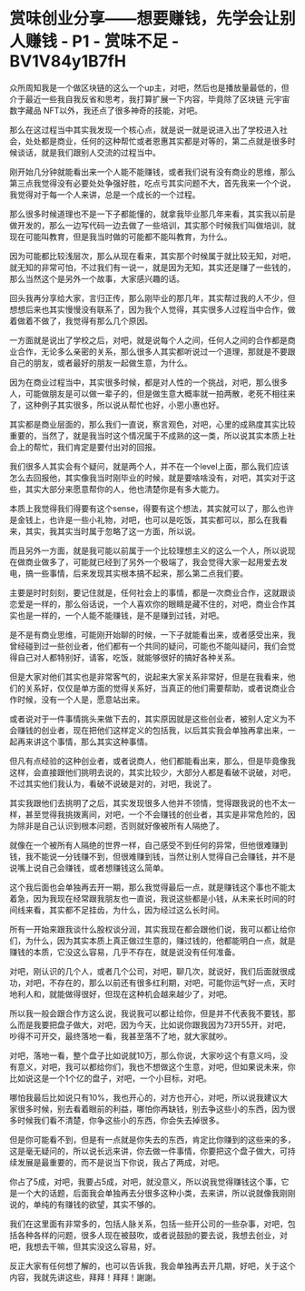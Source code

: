 # 赏味创业分享——想要赚钱，先学会让别人赚钱 - P1 - 赏味不足 - BV1V84y1B7fH

众所周知我是一个做区块链的这么一个up主，对吧，然后也是播放量最低的，但介于最近一些我自我反省和思考，我打算扩展一下内容，毕竟除了区块链 元宇宙 数字藏品 NFT以外，我还点了很多神奇的技能，对吧。

那么在这过程当中其实我发现一个核心点，就是说一就是说进入出了学校进入社会，处处都是商业，任何的这种帮忙或者恩惠其实都是对等的，第二点就是很多时候谈话，就是我们跟别人交流的过程当中。

刚开始几分钟就能看出来一个人能不能赚钱，或者我们说有没有商业的思维，那么第三点我觉得没有必要处处争强好胜，吃点亏其实问题不大，首先我来一个个说，我觉得对于每一个人来讲，总是一个成长的一个过程。

那么很多时候道理也不是一下子都能懂的，就拿我毕业那几年来看，其实我以前是做开发的，那么一边写代码一边去做了一些培训，其实那个时候我们叫做培训，就现在可能叫教育，但是我当时做的可能都不能叫教育，为什么。

因为可能都比较浅层次，那么从现在看来，其实那个时候属于就比较无知，对吧，就无知的非常可怕，不过我们有一说一，就是因为无知，其实还是赚了一些钱的，那么当然这个是另外一个故事，大家感兴趣的话。

回头我再分享给大家，言归正传，那么刚毕业的那几年，其实帮过我的人不少，但想想后来也其实慢慢没有联系了，因为我个人觉得，其实很多人过程当中合作，做着做着不做了，我觉得有那么几个原因。

一方面就是说出了学校之后，对吧，就是说每个人之间，任何人之间的合作都是商业合作，无论多么亲密的关系，那么很多人其实都听说过一个道理，那就是不要跟自己的朋友，或者最好的朋友一起做生意，为什么。

因为在商业过程当中，其实很多时候，都是对人性的一个挑战，对吧，那么很多人，可能做朋友是可以做一辈子的，但是做生意大概率就一拍两散，老死不相往来了，这种例子其实很多，所以说从帮忙也好，小恩小惠也好。

其实都是商业层面的，那么我们一直说，察言观色，对吧，心里的成熟度其实比较重要的，当然了，就是我当时这个情况属于不成熟的这一类，所以说其实本质上社会上的帮忙，我们肯定是要付出对的回报。

我们很多人其实会有个疑问，就是两个人，并不在一个level上面，那么我们应该怎么去回报他，其实像我当时刚毕业的时候，就是要啥啥没有，对吧，其实对于这些，其实大部分来愿意帮你的人，他也清楚你是有多大能力。

本质上我觉得我们得要有这个sense，得要有这个想法，其实就可以了，那么也许是金钱上，也许是一些小礼物，对吧，也可以是吃饭，其实都可以，那么在我看来，其实，我其实当时属于忽略了这一方面，所以说。

而且另外一方面，就是我可能以前属于一个比较理想主义的这么一个人，所以说现在做商业做多了，可能就已经到了另外一个极端了，我会觉得大家一起用爱去发电，搞一些事情，后来发现其实根本搞不起来，那么第二点我们要。

主要是时时刻刻，要记住就是，任何社会上的事情，都是一次商业合作，这就跟谈恋爱是一样的，那么俗话说，一个人喜欢你的眼睛是藏不住的，对吧，商业合作其实也是一样的，一个人能不能赚钱，是不是赚到过钱，对吧。

是不是有商业思维，可能刚开始聊的时候，一下子就能看出来，或者感受出来，我曾经碰到过一些创业者，他们都有一个共同的疑问，可能也不能叫疑问，我们会觉得自己对人都特别好，请客，吃饭，就能够很好的搞好各种关系。

但是大家对他们其实也是非常客气的，说起来大家关系非常好，但是在我看来，他们的关系好，仅仅是单方面的觉得关系好，当真正的他们需要帮助，或者说商业合作时候，没有一个人是，愿意站出来。

或者说对于一件事情挑头来做下去的，其实原因就是这些创业者，被别人定义为不会赚钱的创业者，现在把他们这样定义的包括我，以后其实我会单独再拿出来，一起再来讲这个事情，那么其实这种事情。

但凡有点经验的这种创业者，或者说商人，他们都能看出来，那么，但是毕竟像我这样，会直接跟他们挑明去说的，其实比较少，大部分人都是看破不说破，对吧，不过其实他们我认为，看破不说破是对的，对吧，我说了。

其实我跟他们去挑明了之后，其实发现很多人他并不领情，觉得跟我说的也不太一样，甚至觉得我挑拨离间，对吧，一个不会赚钱的创业者，其实是非常危险的，因为除非是自己认识到根本问题，否则就好像被所有人隔绝了。

就像在一个被所有人隔绝的世界一样，自己感受不到任何的异常，但他很难赚到钱，我不能说一分钱赚不到，但很难赚到钱，当然让别人觉得自己会赚钱，并不是说嘴上说自己会赚钱，或者想赚钱这么简单。

这个我后面也会单独再去开一期，那么我觉得最后一点，就是赚钱这个事也不能太着急，因为我现在经常跟我朋友也一直说，我说这些都是小钱，从未来长时间的时间线来看，其实都不足挂齿，为什么，因为经过这么长时间。

所有一开始来跟我谈什么股权谈分润，其实我现在都会跟他们说，我可以都让给你们，为什么，因为其实本质上真正做过生意的，赚过钱的，他都能明白一点，就是赚钱的本质，它没这么容易，几乎不存在，就是说没有任何准备。

对吧，刚认识的几个人，或者几个公司，对吧，聊几次，就说好，我们后面就很成功，对吧，不存在的，那么以前还有很多红利期，对吧，可能你运气好一点，天时地利人和，就能做得很好，但现在这种机会越来越少了，对吧。

所以我一般会跟合作方这么说，我说我可以都让给你，但是并不代表我不要钱，那么而是我要把盘子做大，对吧，因为今天，比如说你跟我因为73开55开，对吧，吵得不可开交，最终落地一看，我甚至落不了地，就大家就吵。

对吧，落地一看，整个盘子比如说就10万，那么你说，大家吵这个有意义吗，没有意义，对吧，我可以都给你们，我也不想做这个生意，对吧，但如果说未来，你比如说这是一个1个亿的盘子，对吧，一个小目标，对吧。

哪怕我最后比如说只有10%，我也开心的，对方也开心，对吧，所以说我建议大家很多时候，别去看着眼前的利益，哪怕你再缺钱，别去争这些小的东西，因为很多时候我们看不清楚，你争这些小的东西，你会失去掉很多。

但是你可能看不到，但是有一点就是你失去的东西，肯定比你赚到的这些来的多，这是毫无疑问的，所以说长远来讲，你去做一件事情，你要把这个盘子做大，可持续发展是最重要的，而不是说当下你说，我占了两成，对吧。

你占了5成，对吧，我要占5成，对吧，就没意义，所以说我觉得赚钱这个事，它是一个大的话题，后面我会单独再去分很多这种小类，去来讲，所以说就像我刚刚说的，单纯的有赚钱的欲望，其实不够的。

我们在这里面有非常多的，包括人脉关系，包括一些开公司的一些杂事，对吧，包括各种各样的问题，很多人现在被鼓吹，或者说鼓励的要去说，我想去创业，对吧，我想去干嘛，但其实没这么容易，好。

反正大家有任何想了解的，也可以告诉我，我会单独再去开几期，好吧，关于这个内容，我就先讲这些，拜拜！拜拜！謝謝。

